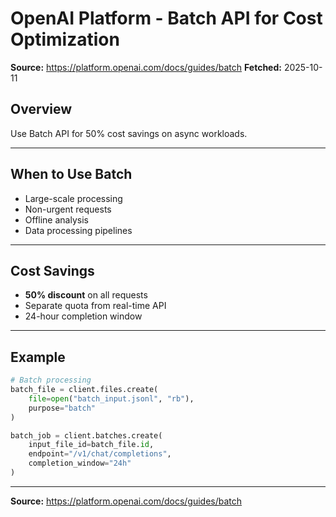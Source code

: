 # OpenAI Platform - Batch API for Cost Optimization

**Source:** https://platform.openai.com/docs/guides/batch
**Fetched:** 2025-10-11

## Overview

Use Batch API for 50% cost savings on async workloads.

---

## When to Use Batch

- Large-scale processing
- Non-urgent requests
- Offline analysis
- Data processing pipelines

---

## Cost Savings

- **50% discount** on all requests
- Separate quota from real-time API
- 24-hour completion window

---

## Example

```python
# Batch processing
batch_file = client.files.create(
    file=open("batch_input.jsonl", "rb"),
    purpose="batch"
)

batch_job = client.batches.create(
    input_file_id=batch_file.id,
    endpoint="/v1/chat/completions",
    completion_window="24h"
)
```

---

**Source:** https://platform.openai.com/docs/guides/batch
